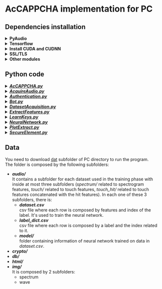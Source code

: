 # AcCAPPCHA implementation for PC
## Dependencies installation
<details><summary><b>PyAudio</b></summary>
<b><i>Linux:</i></b><br>
  <code>
  sudo apt install portaudio19-dev
  pip3 install pyaudio
  </code><br><br>
<b><i>Windows:</i></b><br>
  Check the version and either you have 64 or 32 Python just open python on terminal, obtaining for example this result:<br>
  <img src="git_img/version_python.PNG" width="650" alt="version_python"><br>
  Download from the appropriate <i>.whl</i> file from [here](https://www.lfd.uci.edu/~gohlke/pythonlibs/#pyaudio). An example of the name of this file is <b>PyAudio‑0.2.11‑cp37‑cp37m‑win_amd64.whl</b><br><br>
  Then go to the download folder and install it through the command:<br>
  <code>
  pip3 install PyAudio-0.2.11-cp37-cp37m-win_amd64.whl
  </code><br>
  or<br>
  <code>
  python3 -m pip install PyAudio-0.2.11-cp37-cp37m-win_amd64.whl
  </code>
</details>
<details><summary><b>Tensorflow</b></summary>
  Run the following command on terminal:<br>
  <code>
  pip3 install tensorflow
  </code><br>
  or<br>
  <code>
  python3 -m pip install tensorflow
  </code><br>
  Instead of installing <i>tensorflow</i>, I installed <i>tensorflow-gui</i> on Windows to exploit the computation power of my GPU Nvidia GTX 1050 Ti.<br><br>
  <b><i>Linux:</i></b><br>
  I needed to explicitly install keras after tensorflow, using:
  <code>
  pip3 install keras
  </code><br><br>
  <b><i>Windows:</i></b><br>
  Before running the previous command on cmd (as administrator) you need to manage MAX_PATH limitations
  of Windows. To do so, you need to set the register key <code>Computer\HKEY_LOCAL_MACHINE\SYSTEM\CurrentControlSet\Control\FileSystem\LongPathsEnabled</code>
  to value <i>1</i>.
</details>
<details><summary><b>Install CUDA and CUDNN</b></summary>
This dipendency is important for tensorflow to perform computation using the user's NVIDIA GPU card. You can follow the [official installation guide](https://www.tensorflow.org/install/gpu) made by tensorflow team.
</details>
<details><summary><b>SSL/TLS</b></summary>
  The module <i>ssl</i> uses the OpenSSL library, that you can dowload <a href="https://slproweb.com/products/Win32OpenSSL.html">here</a> for Windows (in Linux it's already install).<br>
  Type the following command on terminal to install the <i>ssl</i> python module:<br>
  <code>
  pip3 install ssl
  </code><br>
  or<br>
  <code>
  python3 -m pip install ssl
  </code><br>
  <br><br>
</details>
<details><summary><b>Other modules</b></summary>
  Type the following command on terminal:<br>
  <code>
  pip3 install matplotlib scipy numpy wave pynput termcolor argparse csv colorama Pillow progressbar logging psycopg2 uuid hashlib
  </code><br>
  or<br>
  <code>
  python3 -m pip install matplotlib scipy numpy wave pynput termcolor argparse csv colorama Pillow progressbar logging psycopg2 uuid hashlib
  </code><br><br>
</details>

## Python code
<details><summary><a href="AcCAPPCHA.py"><i><b>AcCAPPCHA.py</b></i></a></summary>
  File with the definition of the class <i>AcCAPPCHA</i>, used for the verification of the user's identity.
</details>
<details><summary><a href="AcquireAudio.py"><i><b>AcquireAudio.py</b></i></a></summary>
  File with the definition of the class <i>AcquireAudio</i>, used to create record audio files during the execution of a key-logger. It records the audio signal of every key press to create the training set and the test set.
</details>
<details><summary><a href="Authentication.py"><i><b>Authentication.py</b></i></a></summary>
  File with the definition of the class <i>Authentication</i>, used to send and receive message on the server-side.
</details>
<details><summary><a href="Bot.py"><i><b>Bot.py</b></i></a></summary>
  File with the two functions used to emulate a bot attempt during the authentication with AcCAPPCHA.
</details>
<details><summary><a href="DatasetAcquisition.py"><i><b>DatasetAcquisition.py</b></i></a></summary>File with the main function used to: record audio files, extract features and plot waves of the training set and the test set.
</details>
<details><summary><a href="ExtractFeatures.py"><i><b>ExtractFeatures.py</b></i></a></summary>File with the definition of the class <i>ExtractFeatures</i> class definition that is used to create an object for the analysis and extraction of an audio signal.
</details>
<details><summary><a href="LearnKeys.py"><i><b>LearnKeys.py</b></i></a></summary>File with the main function used to create a neural network, train it and save the trained model on the File System.
</details>
<details><summary><a href="NeuralNetwork.py"><i><b>NeuralNetwork.py</b></i></a></summary>File with the definition of the class <i>NeuralNetwork</i> class definition that is used to create an object for construction of a neural network for training and test phase of the algorithm.
</details>
<details><summary><a href="PlotExtract.py"><i><b>PlotExtract.py</b></i></a></summary>File with the definition of the class <i>PlotExtract</i> class definition that is used to plot or extract features from audios in an input folder.
</details>
<details><summary><a href="SecureElement.py"><i><b>SecureElement.py</b></i></a></summary>File with the definition of the class <i>SecureElement</i>, used to send and receive message on the client-side.
</details>

## Data
You need to download [dat](https://drive.google.com/file/d/1KRqN4Q7mTvH0syN4qYIWOe266AXYPA4Q/view?usp=sharing) subfolder of PC directory to run the program.<br> The folder is composed by the following subfolders:
<ul>
<li><b><i>audio/</i></b><br>
  It contains a subfolder for each dataset used in the training phase with inside at most three subfolders (<i>spectrum/</i> related to spectrogram features, <i>touch/</i> related to touch features, <i>touch_hit/</i> related to touch features concatenated with the hit features). In each one of these 3 subfolders, there is:
    <ul>
      <li><b><i>dataset.csv</i></b><br>
        csv file where each row is composed by features and index of the label. It's used to train the neural network.
      </li>
      <li><b><i>label_dict.csv</i></b><br>
        csv file where each row is composed by a label and the index related to it.
      </li>
      <li><b><i>model/</i></b><br>
        folder containing information of neural network trained on data in <i>dataset.csv</i>.
      </li>
  </ul>
</li>
<li><b><i>crypto/</i></b><br>
</li>
<li><b><i>db/</i></b><br>
</li>
<li><b><i>html/</i></b><br>
</li>
<li><b><i>img/</i></b><br>
It is composed by 2 subfolders:
<ul>
<li>spectrum</li>
<li>wave</li>
</ul>
</li>
</ul>
